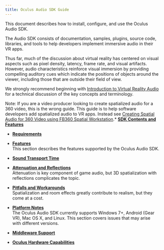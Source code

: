 ```yaml
---
title: Oculus Audio SDK Guide
---
```

This document describes how to install, configure, and use the Oculus Audio SDK.

The Audio SDK consists of documentation, samples, plugins, source code, libraries, and tools to help developers implement immersive audio in their VR apps.

Thus far, much of the discussion about virtual reality has centered on visual aspects such as pixel density, latency, frame rate, and visual artifacts. However, audio characteristics reinforce visual immersion by providing compelling auditory cues which indicate the positions of objects around the viewer, including those that are outside their field of view.

We strongly recommend beginning with [Introduction to Virtual Reality Audio](/documentation/audiosdk/latest/concepts/audio-intro-overview/ "This document introduces fundamental concepts in audio development for virtual reality (VR) with an emphasis on key factors that deserve development attention.") for a technical discussion of the key concepts and terminology.

Note: If you are a video producer looking to create spatialized audio for a 360 video, this is the wrong guide. This guide is to help software developers add spatialized audio to VR apps. Instead see [Creating Spatial Audio for 360 Video using FB360 Spatial Workstation](/blog/creating-spatial-audio-for-360-video-using-fb360-spatial-workstation).* **[SDK Contents and Features](/documentation/audiosdk/latest/concepts/audiosdk-guide-intro/)**  

* **[Requirements](/documentation/audiosdk/latest/concepts/audiosdk-reqs/)**  

* **[Features](/documentation/audiosdk/latest/concepts/audiosdk-features/#audiosdk-features)**  
This section describes the features supported by the Oculus Audio SDK. 
* **[Sound Transport Time](/documentation/audiosdk/latest/concepts/audiosdk-sound-transport/)**  

* **[Attenuation and Reflections](/documentation/audiosdk/latest/concepts/audiosdk-attenuation/)**  
Attenuation is key component of game audio, but 3D spatialization with reflections complicates the topic.
* **[Pitfalls and Workarounds](/documentation/audiosdk/latest/concepts/audiosdk-pitfalls/)**  
Spatialization and room effects greatly contribute to realism, but they come at a cost.
* **[Platform Notes](/documentation/audiosdk/latest/concepts/audiosdk-platform-notes/)**  
The Oculus Audio SDK currently supports Windows 7+, Android (Gear VR), Mac OS X, and Linux. This section covers issues that may arise with different versions.
* **[Middleware Support](/documentation/audiosdk/latest/concepts/audiosdk-middleware/)**  

* **[Oculus Hardware Capabilities](/documentation/audiosdk/latest/concepts/audiosdk-hardware/)**  

